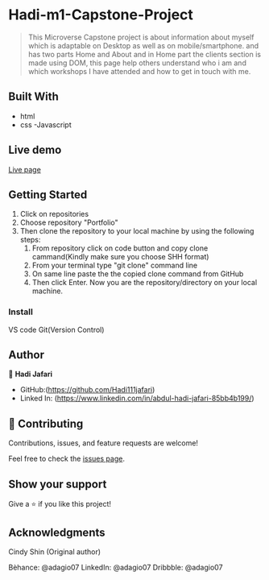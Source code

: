 # Hadi-m1-Capstone-Project
> This Microverse Capstone project is about information about myself which is adaptable on Desktop as well as on mobile/smartphone. and has two parts Home and About and in Home part the clients section is made using DOM, this page help others understand who i am and which workshops I have attended and how to get in touch with me. 


## Built With
- html
- css
-Javascript

## Live demo 
[Live page](https://hadi111jafari.github.io/Hadi-m1-Capstone-Project/)

## Getting Started

1. Click on repositories
2. Choose repository "Portfolio" 
3. Then clone the repository to your local machine by using the following steps:
     1. From repository click on code button and copy clone cammand(Kindly make sure you choose SHH format)
     2. From your terminal type "git clone" command line
     3. On same line paste the the copied clone command from GitHub
     4.  Then click Enter. Now you are the repository/directory on your local machine.
     

### Install
VS code
Git(Version Control)    

## Author

👤 **Hadi Jafari**

- GitHub:(https://github.com/Hadi111jafari)
- Linked In: (https://www.linkedin.com/in/abdul-hadi-jafari-85bb4b199/)

## 🤝 Contributing

Contributions, issues, and feature requests are welcome!

Feel free to check the [issues page](https://github.com/Hadi111jafari/Hadi-m1-Capstone-Project/issues).


## Show your support

Give a ⭐️ if you like this project!

## Acknowledgments

Cindy Shin (Original author)

Bèhance: @adagio07
LinkedIn: @adagio07
Dribbble: @adagio07

